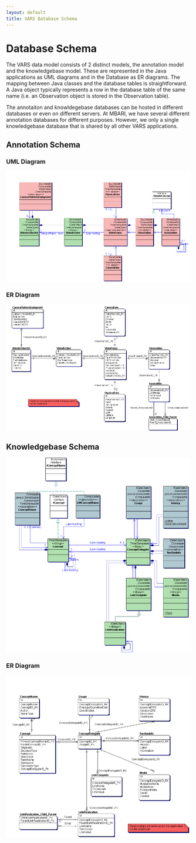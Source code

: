 ```yaml
---
layout: default
title: VARS Database Schema
---
```


# Database Schema

The VARS data model consists of 2 distinct models, the annotation model and the knowledgebase model. These are represented in the Java applications as UML diagrams and in the Database as ER diagrams. The mapping between Java classes and the database tables is straightforward. A Java object typically represents a row in the database table of the same name (i.e. an Observation object is stored in the Observation table). 

The annotaiton and knowldegebase databases can be hosted in different databases or even on different servers. At MBARI, we have several different annotation databases for different purposes. However, we only a single knowledgebase database that is shared by all other VARS applications.

## Annotation Schema

### UML Diagram

<p align="center">
    <a href="images/developer_AnnotationClasses.gif"><img width="600" src="images/developer_AnnotationClasses.gif" /></a>
</p>

### ER Diagram

<p align="center">
    <a href="images/developer_AnnotationER.gif"><img width="600" src="images/developer_AnnotationER.gif" /></a>
</p>

## Knowledgebase Schema

<p align="center">
    <a href="images/developer_KnowledgebaseClasses.gif"><img width="600" src="images/developer_KnowledgebaseClasses.gif" /></a>
</p>

### ER Diagram

<p align="center">
    <a href="images/developer_KnowledgebaseER.gif"><img width="600" src="images/developer_KnowledgebaseER.gif" /></a>
</p>



